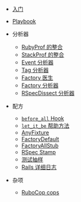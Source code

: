 <!-- markdownlint-disable -->

* [入门](/getting_started.md)
* [Playbook](/playbook.md)

* 分析器
  * [RubyProf 的整合](/profilers/ruby_prof.md)
  * [StackProf 的整合](/profilers/stack_prof.md)
  * [Event 分析器](/profilers/event_prof.md)
  * [Tag 分析器](/profilers/tag_prof.md)
  * [Factory 医生](/profilers/factory_doctor.md)
  * [Factory 分析器](/profilers/factory_prof.md)
  * [RSpecDissect 分析器](/profilers/rspec_dissect.md)

* 配方
  * [`before_all` Hook](/recipes/before_all.md)
  * [`let_it_be` 帮助方法](/recipes/let_it_be.md)
  * [AnyFixture](/recipes/any_fixture.md)
  * [FactoryDefault](/recipes/factory_default.md)
  * [FactoryAllStub](/recipes/factory_all_stub.md)
  * [RSpec Stamp](/recipes/rspec_stamp.md)
  * [测试抽样](/recipes/tests_sampling.md)
  * [Rails 详细日志](/recipes/logging.md)
  
* 杂项
  * [RuboCop cops](/misc/rubocop.md)

